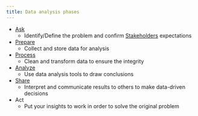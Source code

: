 ```yaml
---
title: Data analysis phases
---
```

 - [Ask](danielesalvatore/data-analysts/ask/ask.md)
	- Identify/Define the problem and confirm [Stakeholders](danielesalvatore/project-management/foundations-of-project-management/actors/stakeholders.md) expectations
- [Prepare](danielesalvatore/data-analysts/prepare/prepare.md)
	- Collect and store data for analysis
- [Process](danielesalvatore/data-analysts/process/process.md)
	- Clean and transform data to ensure the integrity
- [Analyze](danielesalvatore/data-analysts/analyze/analyze.md)
	- Use data analysis tools to draw conclusions
- [Share](danielesalvatore/data-analysts/share/share.md)
	- Interpret and communicate results to others to make data-driven decisions
- Act
	- Put your insights to work in order to solve the original problem